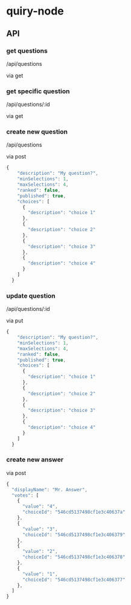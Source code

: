 quiry-node
==========

API
---

### get questions

/api/questions

via get

### get specific question

/api/questions/:id

via get

### create new question

/api/questions

via post

```javascript
{
    "description": "My question?",
    "minSelections": 1,
    "maxSelections": 4,
    "ranked": false,
    "published": true,
    "choices": [
      {
        "description": "choice 1"
      },
      {
        "description": "choice 2"
      },
      {
        "description": "choice 3"
      },
      {
        "description": "choice 4"
      }
    ]
  }
```

### update question

/api/questions/:id

via put

```javascript
{
    "description": "My question?",
    "minSelections": 1,
    "maxSelections": 4,
    "ranked": false,
    "published": true,
    "choices": [
      {
        "description": "choice 1"
      },
      {
        "description": "choice 2"
      },
      {
        "description": "choice 3"
      },
      {
        "description": "choice 4"
      }
    ]
  }
```

### create new answer

via post

```javascript
{
  "displayName": "Mr. Answer",
  "votes": [
    {
      "value": "4",
      "choiceId": "546cd5137498cf1e3c40637a"
    },
    {
      "value": "3",
      "choiceId": "546cd5137498cf1e3c406379"
    },
    {
      "value": "2",
      "choiceId": "546cd5137498cf1e3c406378"
    },
    {
      "value": "1",
      "choiceId": "546cd5137498cf1e3c406377"
    },
  ]
}
```

